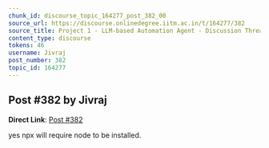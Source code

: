 ```yaml
---
chunk_id: discourse_topic_164277_post_382_00
source_url: https://discourse.onlinedegree.iitm.ac.in/t/164277/382
source_title: Project 1 - LLM-based Automation Agent - Discussion Thread [TDS Jan 2025]
content_type: discourse
tokens: 46
username: Jivraj
post_number: 382
topic_id: 164277
---
```


## Post #382 by Jivraj

**Direct Link**: [Post #382](https://discourse.onlinedegree.iitm.ac.in/t/164277/382)

yes npx will require node to be installed.

